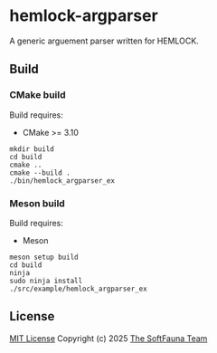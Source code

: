 # hemlock-argparser

A generic arguement parser written for HEMLOCK.

## Build

### CMake build

Build requires:
- CMake >= 3.10

~~~
mkdir build
cd build
cmake ..
cmake --build .
./bin/hemlock_argparser_ex
~~~

### Meson build

Build requires:
- Meson

~~~
meson setup build
cd build
ninja
sudo ninja install
./src/example/hemlock_argparser_ex
~~~

## License

[MIT License](/LICENSE)
Copyright (c) 2025 [The SoftFauna Team](/AUTHORS.md)
